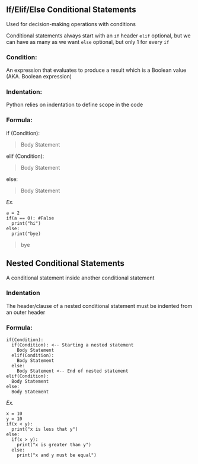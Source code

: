 ## If/Elif/Else Conditional Statements
Used for decision-making operations with conditions

Conditional statements always start with an 
`if` header
`elif` optional, but we can have as many as we want
`else` optional, but only 1 for every `if` 

### Condition:
An expression that evaluates to produce a result which is a Boolean value (AKA. Boolean expression)

### Indentation:
Python relies on indentation to define scope in the code

### Formula:
if (Condition):
> Body Statement

elif (Condition):
> Body Statement

else:
> Body Statement

*Ex.*
```
a = 2
if(a == 0): #False
  print("hi")
else:
  print("bye)
```
> bye

## Nested Conditional Statements

A conditional statement inside another conditional statement

### Indentation

The header/clause of a nested conditional statement must be indented from an outer header

### Formula:

```
if(Condition):
  if(Condition): <-- Starting a nested statement
    Body Statement
  elif(Condition):
    Body Statement
  else:
    Body Statement <-- End of nested statement
elif(Condition):
  Body Statement
else:
  Body Statement
```

*Ex.*

```
x = 10
y = 10
if(x < y):
  print("x is less that y")
else:
  if(x > y):
    print("x is greater than y")
  else:
    print("x and y must be equal")
```